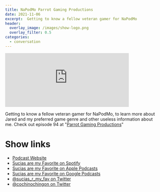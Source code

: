 ```yaml
---
title: NaPodMo Parrot Gaming Productions
date: 2021-11-06
excerpt:  Getting to know a fellow veteran gamer for NaPodMo
header:
  overlay_image: /images/show-logo.png
  overlay_filter: 0.5
categories: 
  - conversation
---
```


<iframe src='https://embed.podcasts.apple.com/us/podcast/napodmo-parrot-gaming-productions/id1548173787?i=1000540949058&amp;theme=dark' width='80%' height='175' frameborder='0' allowtransparency='true' allow='encrypted-media'></iframe>

Getting to know a fellow veteran gamer for NaPodMo, to learn more about Jared and my preferred game genre and other useless information about me. Check out episode 94 at "[Parrot Gaming Productions](https://anchor.fm/jared-holzhaeuser/episodes/Who-and-What-is-Parrot-Gaming-Productions-eb3p49)"

# Show links

* <i class=fas fa-link></i> [Podcast Website](https://sucias.xyz)
* <i class=fab fa-spotify></i> [Sucias are my Favorite on Spotify](https://open.spotify.com/show/3XjoipCU3QzeIaQAAQpBdW)
* <i class=fas fa-podcast></i> [Sucias are my Favorite on Apple Podcasts](https://podcasts.apple.com/us/podcast/sucias-are-my-favorite/id1548173787)
* <i class=fab fa-google-play></i> [Sucias are my Favorite on Google Podcasts](https://podcasts.google.com/feed/aHR0cHM6Ly9hbmNob3IuZm0vcy80MjI0YzYzYy9wb2RjYXN0L3Jzcw==)
* <i class=fab fa-twitter></i> [@sucias_r_my_fav on Twitter](https://twitter.com/sucias_r_my_fav)
* <i class=fab fa-twitter></i> [@cochinochingon on Twitter](https://twitter.com/cochinochingon)
